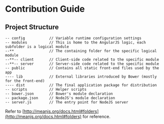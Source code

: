 # Contribution Guide

## Project Structure

```
-- config           // Variable runtime configuration settings
-- modules          // This is home to the AngularJS logic, each subfolder is a logical module
--**                // The containing folder for the specific logical module
--**-- client       // Client-side code related to the specific module
--**-- server       // Server-side code related to the specific module
-- public           // Contains all static front-end files used by the app
---- lib            // External libraries introduced by Bower (mostly for the front-end)
---- dist           // The final application package for distribution
-- scripts          // Helper scripts
-- bower.json       // Bower's module declaration
-- package.json     // NodeJS's module declaration
-- server.js        // The entry point for NodeJS server
```

Refer to [http://meanjs.org/docs.html#folders](http://meanjs.org/docs.html#folders)
for reference.

